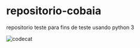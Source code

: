# repositorio-cobaia
repositorio teste para fins de teste usando python 3

![codecat](./takataktaka.gif)
